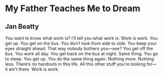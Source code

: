 # My Father Teaches Me to Dream
## Jan Beatty
You want to know what work is?
I’ll tell you what work is:
Work is work.
You get up. You get on the bus.
You don’t look from side to side.
You keep your eyes straight ahead.
That way nobody bothers you—see?
You get off the bus. You work all day.
You get back on the bus at night. Same thing.
You go to sleep. You get up.
You do the same thing again.
Nothing more. Nothing less.
There’s no handouts in this life.
All this other stuff you’re looking for—
it ain’t there.
Work is work.